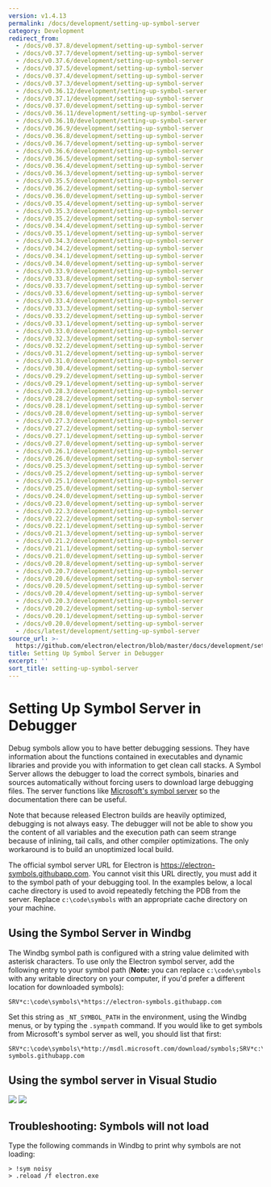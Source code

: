 ```yaml
---
version: v1.4.13
permalink: /docs/development/setting-up-symbol-server
category: Development
redirect_from:
  - /docs/v0.37.8/development/setting-up-symbol-server
  - /docs/v0.37.7/development/setting-up-symbol-server
  - /docs/v0.37.6/development/setting-up-symbol-server
  - /docs/v0.37.5/development/setting-up-symbol-server
  - /docs/v0.37.4/development/setting-up-symbol-server
  - /docs/v0.37.3/development/setting-up-symbol-server
  - /docs/v0.36.12/development/setting-up-symbol-server
  - /docs/v0.37.1/development/setting-up-symbol-server
  - /docs/v0.37.0/development/setting-up-symbol-server
  - /docs/v0.36.11/development/setting-up-symbol-server
  - /docs/v0.36.10/development/setting-up-symbol-server
  - /docs/v0.36.9/development/setting-up-symbol-server
  - /docs/v0.36.8/development/setting-up-symbol-server
  - /docs/v0.36.7/development/setting-up-symbol-server
  - /docs/v0.36.6/development/setting-up-symbol-server
  - /docs/v0.36.5/development/setting-up-symbol-server
  - /docs/v0.36.4/development/setting-up-symbol-server
  - /docs/v0.36.3/development/setting-up-symbol-server
  - /docs/v0.35.5/development/setting-up-symbol-server
  - /docs/v0.36.2/development/setting-up-symbol-server
  - /docs/v0.36.0/development/setting-up-symbol-server
  - /docs/v0.35.4/development/setting-up-symbol-server
  - /docs/v0.35.3/development/setting-up-symbol-server
  - /docs/v0.35.2/development/setting-up-symbol-server
  - /docs/v0.34.4/development/setting-up-symbol-server
  - /docs/v0.35.1/development/setting-up-symbol-server
  - /docs/v0.34.3/development/setting-up-symbol-server
  - /docs/v0.34.2/development/setting-up-symbol-server
  - /docs/v0.34.1/development/setting-up-symbol-server
  - /docs/v0.34.0/development/setting-up-symbol-server
  - /docs/v0.33.9/development/setting-up-symbol-server
  - /docs/v0.33.8/development/setting-up-symbol-server
  - /docs/v0.33.7/development/setting-up-symbol-server
  - /docs/v0.33.6/development/setting-up-symbol-server
  - /docs/v0.33.4/development/setting-up-symbol-server
  - /docs/v0.33.3/development/setting-up-symbol-server
  - /docs/v0.33.2/development/setting-up-symbol-server
  - /docs/v0.33.1/development/setting-up-symbol-server
  - /docs/v0.33.0/development/setting-up-symbol-server
  - /docs/v0.32.3/development/setting-up-symbol-server
  - /docs/v0.32.2/development/setting-up-symbol-server
  - /docs/v0.31.2/development/setting-up-symbol-server
  - /docs/v0.31.0/development/setting-up-symbol-server
  - /docs/v0.30.4/development/setting-up-symbol-server
  - /docs/v0.29.2/development/setting-up-symbol-server
  - /docs/v0.29.1/development/setting-up-symbol-server
  - /docs/v0.28.3/development/setting-up-symbol-server
  - /docs/v0.28.2/development/setting-up-symbol-server
  - /docs/v0.28.1/development/setting-up-symbol-server
  - /docs/v0.28.0/development/setting-up-symbol-server
  - /docs/v0.27.3/development/setting-up-symbol-server
  - /docs/v0.27.2/development/setting-up-symbol-server
  - /docs/v0.27.1/development/setting-up-symbol-server
  - /docs/v0.27.0/development/setting-up-symbol-server
  - /docs/v0.26.1/development/setting-up-symbol-server
  - /docs/v0.26.0/development/setting-up-symbol-server
  - /docs/v0.25.3/development/setting-up-symbol-server
  - /docs/v0.25.2/development/setting-up-symbol-server
  - /docs/v0.25.1/development/setting-up-symbol-server
  - /docs/v0.25.0/development/setting-up-symbol-server
  - /docs/v0.24.0/development/setting-up-symbol-server
  - /docs/v0.23.0/development/setting-up-symbol-server
  - /docs/v0.22.3/development/setting-up-symbol-server
  - /docs/v0.22.2/development/setting-up-symbol-server
  - /docs/v0.22.1/development/setting-up-symbol-server
  - /docs/v0.21.3/development/setting-up-symbol-server
  - /docs/v0.21.2/development/setting-up-symbol-server
  - /docs/v0.21.1/development/setting-up-symbol-server
  - /docs/v0.21.0/development/setting-up-symbol-server
  - /docs/v0.20.8/development/setting-up-symbol-server
  - /docs/v0.20.7/development/setting-up-symbol-server
  - /docs/v0.20.6/development/setting-up-symbol-server
  - /docs/v0.20.5/development/setting-up-symbol-server
  - /docs/v0.20.4/development/setting-up-symbol-server
  - /docs/v0.20.3/development/setting-up-symbol-server
  - /docs/v0.20.2/development/setting-up-symbol-server
  - /docs/v0.20.1/development/setting-up-symbol-server
  - /docs/v0.20.0/development/setting-up-symbol-server
  - /docs/latest/development/setting-up-symbol-server
source_url: >-
  https://github.com/electron/electron/blob/master/docs/development/setting-up-symbol-server.md
title: Setting Up Symbol Server in Debugger
excerpt: ''
sort_title: setting-up-symbol-server
---
```

# Setting Up Symbol Server in Debugger

Debug symbols allow you to have better debugging sessions. They have information about the functions contained in executables and dynamic libraries and provide you with information to get clean call stacks. A Symbol Server allows the debugger to load the correct symbols, binaries and sources automatically without forcing users to download large debugging files. The server functions like [Microsoft's symbol server](http://support.microsoft.com/kb/311503) so the documentation there can be useful.

Note that because released Electron builds are heavily optimized, debugging is not always easy. The debugger will not be able to show you the content of all variables and the execution path can seem strange because of inlining, tail calls, and other compiler optimizations. The only workaround is to build an unoptimized local build.

The official symbol server URL for Electron is https://electron-symbols.githubapp.com. You cannot visit this URL directly, you must add it to the symbol path of your debugging tool. In the examples below, a local cache directory is used to avoid repeatedly fetching the PDB from the server. Replace `c:\code\symbols` with an appropriate cache directory on your machine.

## Using the Symbol Server in Windbg

The Windbg symbol path is configured with a string value delimited with asterisk characters. To use only the Electron symbol server, add the following entry to your symbol path (**Note:** you can replace `c:\code\symbols` with any writable directory on your computer, if you'd prefer a different location for downloaded symbols):

```
SRV*c:\code\symbols\*https://electron-symbols.githubapp.com

```

Set this string as `_NT_SYMBOL_PATH` in the environment, using the Windbg menus, or by typing the `.sympath` command. If you would like to get symbols from Microsoft's symbol server as well, you should list that first:

```
SRV*c:\code\symbols\*http://msdl.microsoft.com/download/symbols;SRV*c:\code\symbols\*https://electron-symbols.githubapp.com

```

## Using the symbol server in Visual Studio

<img src='http://mdn.mozillademos.org/files/733/symbol-server-vc8express-menu.jpg'> <img src='http://mdn.mozillademos.org/files/2497/2005_options.gif'>

## Troubleshooting: Symbols will not load

Type the following commands in Windbg to print why symbols are not loading:

```
> !sym noisy
> .reload /f electron.exe

```
